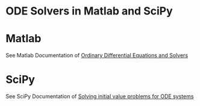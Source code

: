 # ODE Solvers in Matlab and SciPy
# Matlab

See Matlab Documentation of [Ordinary Differential Equations and Solvers](https://www.mathworks.com/help/matlab/ordinary-differential-equations.html)

# SciPy

See SciPy Documentation of [Solving initial value problems for ODE systems](https://docs.scipy.org/doc/scipy/reference/integrate.html#solving-initial-value-problems-for-ode-systems)
